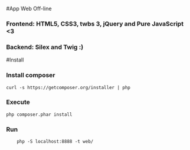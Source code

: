 #App Web Off-line

### Frontend: HTML5, CSS3, twbs 3, jQuery and Pure JavaScript <3
### Backend: Silex and Twig :)

#Install

### Install composer

	curl -s https://getcomposer.org/installer | php

### Execute

	php composer.phar install
	
### Run

        php -S localhost:8888 -t web/
